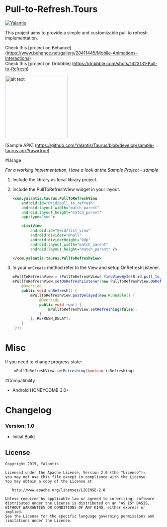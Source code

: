 # Pull-to-Refresh.Tours
[![Yalantis](https://raw.githubusercontent.com/Yalantis/Taurus/master/badge_dark.png)](https://yalantis.com/?utm_source=github)

This project aims to provide a simple and customizable pull to refresh implementation.

Check this [project on Behance] (https://www.behance.net/gallery/20411445/Mobile-Animations-Interactions)  
Check this [project on Dribbble] (https://dribbble.com/shots/1623131-Pull-to-Refresh)

<img src="https://d13yacurqjgara.cloudfront.net/users/125056/screenshots/1623131/tours-pull-airplane_2-2-3.gif" alt="alt text" style="width:200;height:200">

[Sample APK] (https://github.com/Yalantis/Taurus/blob/develop/sample-taurus.apk?raw=true)

#Usage

*For a working implementation, Have a look at the Sample Project - sample*

1. Include the library as local library project.

2. Include the PullToRefreshView widget in your layout.

	```xml
    <com.yalantis.taurus.PullToRefreshView
        android:id="@+id/pull_to_refresh"
        android:layout_width="match_parent"
        android:layout_height="match_parent"
        app:type="sun">

        <ListView
            android:id="@+id/list_view"
            android:divider="@null"
            android:dividerHeight="0dp"
            android:layout_width="match_parent"
            android:layout_height="match_parent" />

    </com.yalantis.taurus.PullToRefreshView>
    ```

3. In your `onCreate` method refer to the View and setup OnRefreshListener.
	```java
    mPullToRefreshView = (PullToRefreshView) findViewById(R.id.pull_to_refresh);
    mPullToRefreshView.setOnRefreshListener(new PullToRefreshView.OnRefreshListener() {
        @Override
        public void onRefresh() {
            mPullToRefreshView.postDelayed(new Runnable() {
                @Override
                public void run() {
                    mPullToRefreshView.setRefreshing(false);
                }
            }, REFRESH_DELAY);
        }
     });
     ```

# Misc
If you need to change progress state:
```java
	mPullToRefreshView.setRefreshing(boolean isRefreshing)
```
#Compatibility
  
  * Android HONEYCOMB 3.0+
  
# Changelog

### Version: 1.0

  * Initial Build
  
## License

    Copyright 2015, Yalantis

    Licensed under the Apache License, Version 2.0 (the "License");
    you may not use this file except in compliance with the License.
    You may obtain a copy of the License at

       http://www.apache.org/licenses/LICENSE-2.0

    Unless required by applicable law or agreed to in writing, software
    distributed under the License is distributed on an "AS IS" BASIS,
    WITHOUT WARRANTIES OR CONDITIONS OF ANY KIND, either express or implied.
    See the License for the specific language governing permissions and
    limitations under the License.
